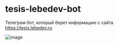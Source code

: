 # tesis-lebedev-bot
Телеграм бот, который берет информацию с сайта https://tesis.lebedev.ru

![image](https://github.com/shp3x/shp3x/blob/main/tesis-lebedev.gif)
